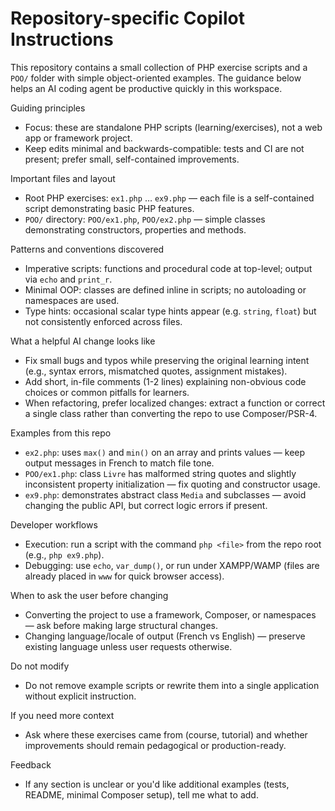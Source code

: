# Repository-specific Copilot Instructions

This repository contains a small collection of PHP exercise scripts and a `POO/` folder with simple object-oriented examples. The guidance below helps an AI coding agent be productive quickly in this workspace.

Guiding principles
- Focus: these are standalone PHP scripts (learning/exercises), not a web app or framework project.
- Keep edits minimal and backwards-compatible: tests and CI are not present; prefer small, self-contained improvements.

Important files and layout
- Root PHP exercises: `ex1.php` … `ex9.php` — each file is a self-contained script demonstrating basic PHP features.
- `POO/` directory: `POO/ex1.php`, `POO/ex2.php` — simple classes demonstrating constructors, properties and methods.

Patterns and conventions discovered
- Imperative scripts: functions and procedural code at top-level; output via `echo` and `print_r`.
- Minimal OOP: classes are defined inline in scripts; no autoloading or namespaces are used.
- Type hints: occasional scalar type hints appear (e.g. `string`, `float`) but not consistently enforced across files.

What a helpful AI change looks like
- Fix small bugs and typos while preserving the original learning intent (e.g., syntax errors, mismatched quotes, assignment mistakes).
- Add short, in-file comments (1-2 lines) explaining non-obvious code choices or common pitfalls for learners.
- When refactoring, prefer localized changes: extract a function or correct a single class rather than converting the repo to use Composer/PSR-4.

Examples from this repo
- `ex2.php`: uses `max()` and `min()` on an array and prints values — keep output messages in French to match file tone.
- `POO/ex1.php`: class `Livre` has malformed string quotes and slightly inconsistent property initialization — fix quoting and constructor usage.
- `ex9.php`: demonstrates abstract class `Media` and subclasses — avoid changing the public API, but correct logic errors if present.

Developer workflows
- Execution: run a script with the command `php <file>` from the repo root (e.g., `php ex9.php`).
- Debugging: use `echo`, `var_dump()`, or run under XAMPP/WAMP (files are already placed in `www` for quick browser access).

When to ask the user before changing
- Converting the project to use a framework, Composer, or namespaces — ask before making large structural changes.
- Changing language/locale of output (French vs English) — preserve existing language unless user requests otherwise.

Do not modify
- Do not remove example scripts or rewrite them into a single application without explicit instruction.

If you need more context
- Ask where these exercises came from (course, tutorial) and whether improvements should remain pedagogical or production-ready.

Feedback
- If any section is unclear or you'd like additional examples (tests, README, minimal Composer setup), tell me what to add.
